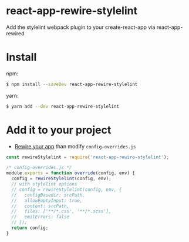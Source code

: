 # react-app-rewire-stylelint
Add the stylelint webpack plugin to your create-react-app via react-app-rewired

# Install

npm:
```bash
$ npm install --saveDev react-app-rewire-stylelint
```

yarn:
```bash
$ yarn add --dev react-app-rewire-stylelint
```

# Add it to your project

* [Rewire your app](https://github.com/timarney/react-app-rewired#how-to-rewire-your-create-react-app-project) than modify `config-overrides.js`

```javascript
const rewireStylelint = require('react-app-rewire-stylelint');

/* config-overrides.js */
module.exports = function override(config, env) {
  config = rewireStylelint(config, env);
  // with stylelint options
  // config = rewireStylelint(config, env, {
  //   configBasedir: srcPath,
  //   allowEmptyInput: true,
  //   context: srcPath,
  //   files: ['**/*.css', '**/*.scss'],
  //   emitErrors: false
  // });
  return config;
}
```
